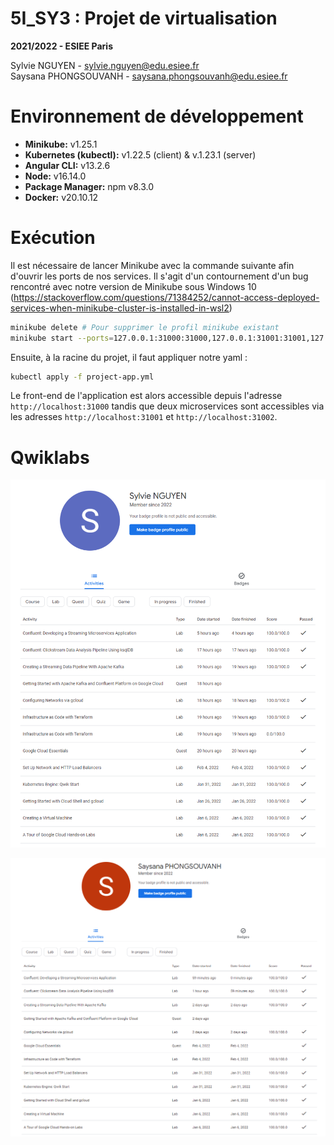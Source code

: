 # 5I_SY3 : Projet de virtualisation
**2021/2022 - ESIEE Paris**  

Sylvie NGUYEN - [sylvie.nguyen@edu.esiee.fr](mailto:sylvie.nguyen@edu.esiee.fr)  
Saysana PHONGSOUVANH - [saysana.phongsouvanh@edu.esiee.fr](mailto:saysana.phongsouvanh@edu.esiee.fr)

# Environnement de développement
- **Minikube:** v1.25.1
- **Kubernetes (kubectl):** v1.22.5 (client) & v.1.23.1 (server)
- **Angular CLI:** v13.2.6
- **Node:** v16.14.0
- **Package Manager:** npm v8.3.0
- **Docker:** v20.10.12

# Exécution
Il est nécessaire de lancer Minikube avec la commande suivante afin d'ouvrir les ports de nos services. 
Il s'agit d'un contournement d'un bug rencontré avec notre version de Minikube sous Windows 10 (https://stackoverflow.com/questions/71384252/cannot-access-deployed-services-when-minikube-cluster-is-installed-in-wsl2)
```bash
minikube delete # Pour supprimer le profil minikube existant
minikube start --ports=127.0.0.1:31000:31000,127.0.0.1:31001:31001,127.0.0.1:31002:31002
```

Ensuite, à la racine du projet, il faut appliquer notre yaml :
```bash
kubectl apply -f project-app.yml
```

Le front-end de l'application est alors accessible depuis l'adresse `http://localhost:31000` 
tandis que deux microservices sont accessibles via les adresses `http://localhost:31001` et `http://localhost:31002`.

# Qwiklabs
![Qwiklabs Sylvie Nguyen](img/qwiklabs_nguyensy.png)

![Qwiklabs Saysana Phongsouvanh](img/qwiklabs_phongsos.png)